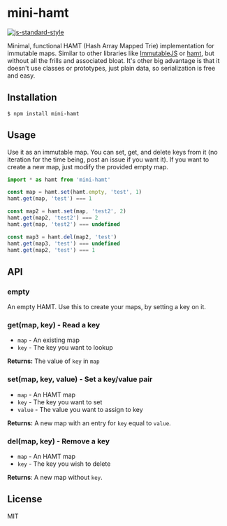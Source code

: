 
# mini-hamt

[![js-standard-style](https://img.shields.io/badge/code%20style-standard-brightgreen.svg?style=flat)](https://github.com/feross/standard)

Minimal, functional HAMT (Hash Array Mapped Trie) implementation for immutable maps. Similar to other libraries like [ImmutableJS](https://github.com/facebook/immutable-js) or [hamt](https://github.com/mattbierner/hamt), but without all the frills and associated bloat. It's other big advantage is that it doesn't use classes or prototypes, just plain data, so serialization is free and easy.

## Installation

    $ npm install mini-hamt

## Usage

Use it as an immutable map. You can set, get, and delete keys from it (no iteration for the time being, post an issue if you want it). If you want to create a new map, just modify the provided empty map.

```javascript
import * as hamt from 'mini-hamt'

const map = hamt.set(hamt.empty, 'test', 1)
hamt.get(map, 'test') === 1

const map2 = hamt.set(map, 'test2', 2)
hamt.get(map2, 'test2') === 2
hamt.get(map, 'test2') === undefined

const map3 = hamt.del(map2, 'test')
hamt.get(map3, 'test') === undefined
hamt.get(map2, 'test') === 1
```

## API

### empty

  An empty HAMT. Use this to create your maps, by setting a key on it.

### get(map, key) - Read a key

  - `map` - An existing map
  - `key` - The key you want to lookup

**Returns:** The value of `key` in `map`

### set(map, key, value) - Set a key/value pair

  - `map` - An HAMT map
  - `key` - The key you want to set
  - `value` - The value you want to assign to key

**Returns:** A new map with an entry for `key` equal to `value`.

### del(map, key) - Remove a key

  - `map` - An HAMT map
  - `key` - The key you wish to delete

**Returns**: A new map without `key`.


## License

MIT
